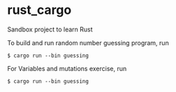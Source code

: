 # rust_cargo

Sandbox project to learn Rust

To build and run random number guessing program, run

```shell
$ cargo run --bin guessing
```

For Variables and mutations exercise, run 
```shell
$ cargo run --bin guessing
```